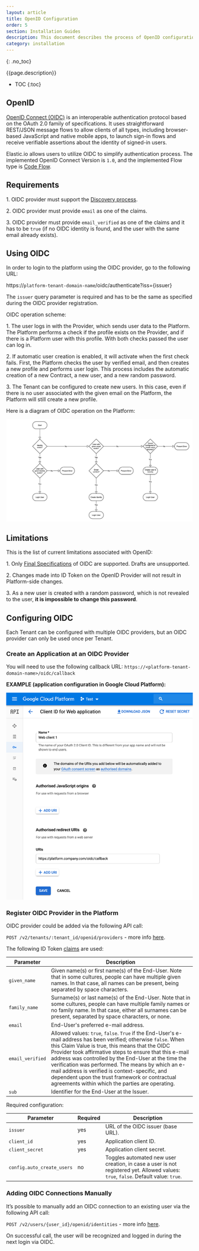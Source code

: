 ```yaml
---
layout: article
title: OpenID Configuration
order: 5
section: Installation Guides
description: This document describes the process of OpenID configuration and using it to log into the Platform.
category: installation
---
```


{: .no_toc}

{{page.description}}

- TOC
{:toc}

## OpenID

[OpenID Connect (OIDC)](https://openid.net/) is an interoperable authentication protocol based on the OAuth 2.0 family of specifications. It uses straightforward REST/JSON message flows to allow clients of all types, including browser-based JavaScript and native mobile apps, to launch sign-in flows and receive verifiable assertions about the identity of signed-in users.

Elastic.io allows users to utilize OIDC to simplify authentication process. The implemented OpenID Connect Version is `1.0`, and the implemented Flow type is [Code Flow](https://openid.net/specs/openid-connect-core-1_0.html#CodeFlowAuth).

## Requirements
1\. OIDC provider must support the [Discovery process](https://openid.net/specs/openid-connect-discovery-1_0.html).

2\. OIDC provider must provide `email` as one of the claims.

3\. OIDC provider must provide `email_verified` as one of the claims and it has to be `true` (if no OIDC identity is found, and the user with the same email already exists).

## Using OIDC
In order to login to the platform using the OIDC provider, go to the following URL:

https://`platform-tenant-domain-name`/oidc/authenticate?iss={issuer}

The `issuer` query parameter is required and has to be the same as specified during the OIDC provider registration.

OIDC operation scheme:

1\. The user logs in with the Provider, which sends user data to the Platform. The Platform performs a check if the profile exists on the Provider, and if there is a Platform user with this profile. With both checks passed the user can log in.

2\. If automatic user creation is enabled, it will activate when the first check fails. First, the Platform checks the user by verified email, and then creates a new profile and performs user login. This process includes the automatic creation of a new Contract, a new user, and a new random password.

3\. The Tenant can be configured to create new users. In this case, even if there is no user associated with the given email on the Platform, the Platform will still create a new profile.

Here is a diagram of OIDC operation on the Platform:

![OIDC diagram](/assets/img/oidc/diagram.png)

## Limitations
This is the list of current limitations associated with OpenID:

1\. Only [Final Specifications](https://openid.net/developers/specs/) of OIDC are supported. Drafts are unsupported.

2\. Changes made into ID Token on the OpenID Provider will not result in Platform-side changes.

3\. As a new user is created with a random password, which is not revealed to the user, **it is impossible to change this password**.

## Configuring OIDC

Each Tenant can be configured with multiple OIDC providers, but an OIDC provider can only be used once per Tenant.

### Create an Application at an OIDC Provider

You will need to use the following callback URL:
`https://<platform-tenant-domain-name>/oidc/callback`

**EXAMPLE (application configuration in Google Cloud Platform):**

![OIDC in Google Cloud](/assets/img/oidc/oidc-google-cloud.png)

### Register OIDC Provider in the Platform
OIDC provider could be added via the following API call:

`POST /v2/tenants/:tenant_id/openid/providers` - more info [here](https://api.elastic.io/docs/v2#/tenants/post_tenants__tenant_id__openid_providers).

The following ID Token [claims](https://openid.net/specs/openid-connect-core-1_0.html#StandardClaims) are used:

| **Parameter**                    | **Description**                                   |
|----------------------------------|---------------------------------------------------|
| `given_name`                             | Given name(s) or first name(s) of the End-User. Note that in some cultures, people can have multiple given names. In that case, all names can be present, being separated by space characters.    |
| `family_name`                  |  	Surname(s) or last name(s) of the End-User. Note that in some cultures, people can have multiple family names or no family name. In that case, either all surnames can be present, separated by space characters, or none.                           |
| `email`   |  End-User's preferred e-mail address.                                 |
| `email_verified` |  Allowed values: `true`, `false`. `True` if the End-User's e-mail address has been verified; otherwise `false`. When this Claim Value is true, this means that the OIDC Provider took affirmative steps to ensure that this e-mail address was controlled by the End-User at the time the verification was performed. The means by which an e-mail address is verified is context-specific, and dependent upon the trust framework or contractual agreements within which the parties are operating.   |
| `sub` |  Identifier for the End-User at the Issuer.  |

Required configuration:

| **Parameter**                    | **Required** | **Description**                                   |
|----------------------------------|--------------|---------------------------------------------------|
| `issuer`                             | yes          | URL of the OIDC issuer (base URL). |
| `client_id`                  | yes          | Application client ID.                         |
| `client_secret`   | yes          | Application client secret.                                |
| `config.auto_create_users` | no          | Toggles automated new user creation, in case a user is not registered yet. Allowed values: `true`, `false`. Default value: `true`.  |

### Adding OIDC Connections Manually
It’s possible to manually add an OIDC connection to an existing user via the following API call:

`POST /v2/users/{user_id}/openid/identities` - more info [here](https://api.elastic.io/docs/v2#/users/post_users__user_id__openid_identities).

On successful call, the user will be recognized and logged in during the next login via OIDC.
